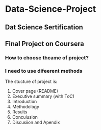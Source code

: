 # Data-Science-Project
## Dat Science Sertification
## Final Project on Coursera 
### How to choose theame of project? 
### I need to use difeerent methods
The stucture of project is:
1. Cover page (README)
2. Executive summary (with ToC)
3. Introduction
4. Methodology
5. Results
6. Conculusion
7. Discusiion and Apendix
